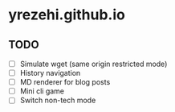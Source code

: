 # yrezehi.github.io

## TODO

- [ ] Simulate wget (same origin restricted mode)
- [ ] History navigation
- [ ] MD renderer for blog posts
- [ ] Mini cli game
- [ ] Switch non-tech mode
